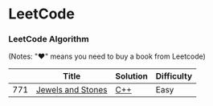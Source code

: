 LeetCode
========

### LeetCode Algorithm

(Notes: "&hearts;" means you need to buy a book from Leetcode)


|   | Title | Solution | Difficulty |
|---| ----- | -------- | ---------- |
|771|[Jewels and Stones](https://leetcode.com/problems/jewels-and-stones/description/) | [C++](./algorithms/771/771.JewelsAndStones.ipynb)|Easy|